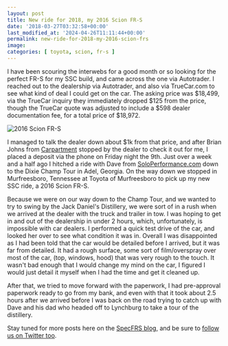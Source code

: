 ```yaml
---
layout: post
title: New ride for 2018, my 2016 Scion FR-S
date: '2018-03-27T03:32:58+00:00'
last_modified_at: '2024-04-26T11:11:44+00:00'
permalink: new-ride-for-2018-my-2016-scion-frs
image: 
categories: [ toyota, scion, fr-s ]
---
```

I have been scouring the interwebs for a good month or so looking for the perfect FR-S for my SSC build, and came across the one via Autotrader. I reached out to the dealership via Autotrader, and also via TrueCar.com to see what kind of deal I could get on the car. The asking price was $18,499, via the TrueCar inquiry they immediately dropped $125 from the price, though the TrueCar quote was adjusted to include a $598 dealer documentation fee, for a total price of $18,972.

![2016 Scion FR-S](https://farm1.staticflickr.com/814/40148396415_541a6a97c2.jpg)

I managed to talk the dealer down about $1k from that price, and after Brian Johns from [Carpartment](https://carpartment.wordpress.com/) stopped by the dealer to check it out for me, I placed a deposit via the phone on Friday night the 9th. Just over a week and a half ago I hitched a ride with Dave from [SoloPerformance.com](https://www.SoloPerformance.com) down to the Dixie Champ Tour in Adel, Georgia. On the way down we stopped in Murfreesboro, Tennessee at Toyota of Murfreesboro to pick up my new SSC ride, a 2016 Scion FR-S.

Because we were on our way down to the Champ Tour, and we wanted to try to swing by the Jack Daniel's Distillery, we were sort of in a rush when we arrived at the dealer with the truck and trailer in tow. I was hoping to get in and out of the dealership in under 2 hours, which, unfortunately, is impossible with car dealers. I performed a quick test drive of the car, and looked her over to see what condition it was in. Overall I was disappointed as I had been told that the car would be detailed before I arrived, but it was far from detailed. It had a rough surface, some sort of film/overspray over most of the car, (top, windows, hood) that was very rough to the touch. It wasn't bad enough that I would change my mind on the car, I figured I would just detail it myself when I had the time and get it cleaned up.

After that, we tried to move forward with the paperwork, I had pre-approval paperwork ready to go from my bank, and even with that it took about 2.5 hours after we arrived before I was back on the road trying to catch up with Dave and his dad who headed off to Lynchburg to take a tour of the distillery.

Stay tuned for more posts here on the [SpecFRS blog](/category/specfrs/), and be sure to [follow us on Twitter too](https://twitter.com/specfrs).
